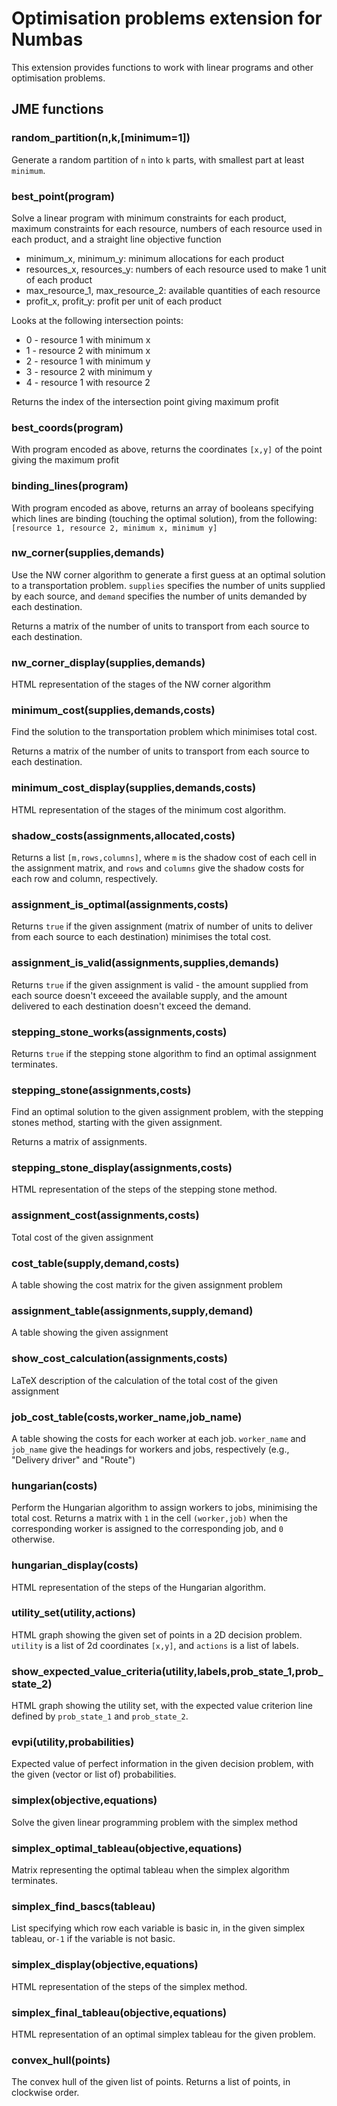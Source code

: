 Optimisation problems extension for Numbas
==========================================

This extension provides functions to work with linear programs and other optimisation problems.

JME functions
-------------

### random_partition(n,k,[minimum=1])

Generate a random partition of `n` into `k` parts, with smallest part at least `minimum`.

### best_point(program)

Solve a linear program with minimum constraints for each product, maximum constraints for each resource, numbers of each resource used in each product, and a straight line objective function

 * minimum_x, minimum_y: minimum allocations for each product
 * resources_x, resources_y: numbers of each resource used to make 1 unit of each product
 * max_resource_1, max_resource_2: available quantities of each resource
 * profit_x, profit_y: profit per unit of each product

Looks at the following intersection points:

 * 0 - resource 1 with minimum x
 * 1 - resource 2 with minimum x
 * 2 - resource 1 with minimum y
 * 3 - resource 2 with minimum y
 * 4 - resource 1 with resource 2

Returns the index of the intersection point giving maximum profit

### best_coords(program)

With program encoded as above, returns the coordinates `[x,y]` of the point giving the maximum profit

### binding_lines(program)

With program encoded as above, returns an array of booleans specifying which lines are binding (touching the optimal solution), from the following: `[resource 1, resource 2, minimum x, minimum y]`

### nw_corner(supplies,demands)

Use the NW corner algorithm to generate a first guess at an optimal solution to a transportation problem. `supplies` specifies the number of units supplied by each source, and `demand` specifies the number of units demanded by each destination.

Returns a matrix of the number of units to transport from each source to each destination.

### nw_corner_display(supplies,demands)

HTML representation of the stages of the NW corner algorithm

### minimum_cost(supplies,demands,costs)

Find the solution to the transportation problem which minimises total cost. 

Returns a matrix of the number of units to transport from each source to each destination.

### minimum_cost_display(supplies,demands,costs)

HTML representation of the stages of the minimum cost algorithm.

### shadow_costs(assignments,allocated,costs)

Returns a list `[m,rows,columns]`, where `m` is the shadow cost of each cell in the assignment matrix, and `rows` and `columns` give the shadow costs for each row and column, respectively.

### assignment_is_optimal(assignments,costs)

Returns `true` if the given assignment (matrix of number of units to deliver from each source to each destination) minimises the total cost.

### assignment_is_valid(assignments,supplies,demands)

Returns `true` if the given assignment is valid - the amount supplied from each source doesn't exceeed the available supply, and the amount delivered to each destination doesn't exceed the demand.

### stepping_stone_works(assignments,costs)

Returns `true` if the stepping stone algorithm to find an optimal assignment terminates.

### stepping_stone(assignments,costs)

Find an optimal solution to the given assignment problem, with the stepping stones method, starting with the given assignment.

Returns a matrix of assignments.

### stepping_stone_display(assignments,costs)

HTML representation of the steps of the stepping stone method.

### assignment_cost(assignments,costs)

Total cost of the given assignment

### cost_table(supply,demand,costs)

A table showing the cost matrix for the given assignment problem

### assignment_table(assignments,supply,demand)

A table showing the given assignment

### show_cost_calculation(assignments,costs)

LaTeX description of the calculation of the total cost of the given assignment

### job_cost_table(costs,worker_name,job_name)

A table showing the costs for each worker at each job. `worker_name` and `job_name` give the headings for workers and jobs, respectively (e.g., "Delivery driver" and "Route")

### hungarian(costs)

Perform the Hungarian algorithm to assign workers to jobs, minimising the total cost. Returns a matrix with `1` in the cell `(worker,job)` when the corresponding worker is assigned to the corresponding job, and `0` otherwise.

### hungarian_display(costs)

HTML representation of the steps of the Hungarian algorithm.

### utility_set(utility,actions)

HTML graph showing the given set of points in a 2D decision problem. `utility` is a list of 2d coordinates `[x,y]`, and `actions` is a list of labels.

### show_expected_value_criteria(utility,labels,prob_state_1,prob_state_2)

HTML graph showing the utility set, with the expected value criterion line defined by `prob_state_1` and `prob_state_2`.

### evpi(utility,probabilities)

Expected value of perfect information in the given decision problem, with the given (vector or list of) probabilities.

### simplex(objective,equations)

Solve the given linear programming problem with the simplex method

### simplex_optimal_tableau(objective,equations)

Matrix representing the optimal tableau when the simplex algorithm terminates.

### simplex_find_bascs(tableau)

List specifying which row each variable is basic in, in the given simplex tableau, or`-1` if the variable is not basic.

### simplex_display(objective,equations)

HTML representation of the steps of the simplex method.

### simplex_final_tableau(objective,equations)

HTML representation of an optimal simplex tableau for the given problem.

### convex_hull(points)

The convex hull of the given list of points. Returns a list of points, in clockwise order.
